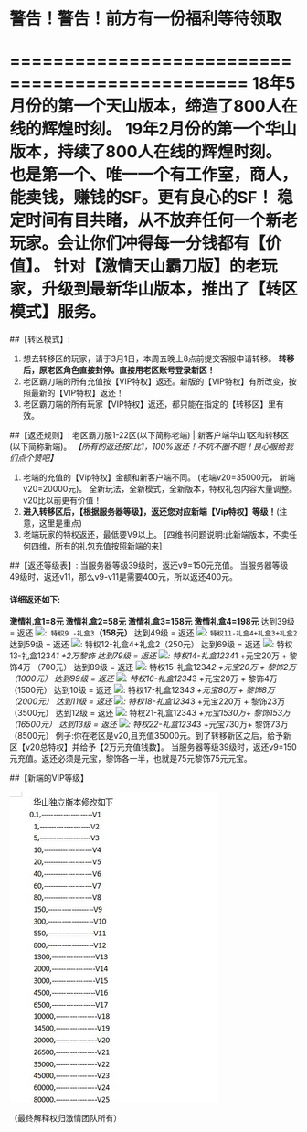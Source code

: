 # 警告！警告！前方有一份福利等待领取
================================================
18年5月份的第一个天山版本，缔造了800人在线的辉煌时刻。
19年2月份的第一个华山版本，持续了800人在线的辉煌时刻。
也是第一个、唯一一个有工作室，商人，能卖钱，赚钱的SF。更有良心的SF！
稳定时间有目共睹，从不放弃任何一个新老玩家。会让你们冲得每一分钱都有【价值】。
针对【激情天山霸刀版】的老玩家，升级到最新华山版本，推出了【转区模式】服务。
============================================================
##【转区模式】: 
1. 想去转移区的玩家，请于3月1日，本周五晚上8点前提交客服申请转移。
    **转移后，原老区角色直接封停。直接用老区账号登录新区！**
2. 老区霸刀端的所有充值按【VIP特权】返还。新版的【VIP特权】有所改变，按照最新的【VIP特权】返还！
3. 老区霸刀端的所有玩家【VIP特权】返还，都只能在指定的【转移区】里有效。

##【返还规则】:
老区霸刀服1-22区(以下简称老端) | 新客户端华山1区和转移区(以下简称新端)。
*【所有的返还按1比1，100%返还！不坑不圈不跑！良心服给我们点个赞吧】*
1. 老端的充值的【Vip特权】金额和新客户端不同。 (老端v20=35000元， 新端v20=20000元)。
        全新玩法，全新模式，全新版本，特权礼包内容大量调整。v20比以前更有价值！
2.  **进入转移区后，【根据服务器等级】，返还您对应新端【Vip特权】等级！**(注意，这里是重点)
3. 老端玩家的特权返还，最低要V9以上。
[四维书问题说明:此新端版本，不卖任何四维，所有的礼包充值按照新端的来] 

##【返还等级表】:
当服务器等级39级时，返还v9=150元充值。
当服务器等级49级时，返还v11，那么v9-v11是需要400元，所以返还400元。
#### 详细返还如下:
**激情礼盒1=8元   激情礼盒2=58元  激情礼盒3=158元   激情礼盒4=198元**
达到39级 = 返还 ![](./_image/3c57274a2019d167a1dcbfb32c2e88e.png):`` 特权9 -礼盒3``**（158元）**
达到49级 = 返还 ![](./_image/3c57274a2019d167a1dcbfb32c2e88e.png): ``特权11-礼盒4+礼盒3+礼盒2``
达到59级 = 返还 ![](./_image/3c57274a2019d167a1dcbfb32c2e88e.png):  特权12-礼盒4+礼盒2（250元）
达到69级 = 返还 ![](./_image/3c57274a2019d167a1dcbfb32c2e88e.png): 特权13-礼盒1234*1 +2万黎饰
达到79级 = 返还 ![](./_image/3c57274a2019d167a1dcbfb32c2e88e.png): 特权14-礼盒1234*1 +元宝20万  +  黎饰4万  （700元）
达到89级 = 返还 ![](./_image/3c57274a2019d167a1dcbfb32c2e88e.png): 特权15-礼盒1234*2 +元宝20万  +  黎饰2万  （1000元）
达到99级 = 返还 ![](./_image/3c57274a2019d167a1dcbfb32c2e88e.png): 特权16-礼盒1234*3 +元宝20万  +  黎饰4万  （1500元）
达到10级 = 返还 ![](./_image/3c57274a2019d167a1dcbfb32c2e88e.png): 特权17-礼盒1234*3 +元宝80万  +  黎饰8万  （2000元）
达到11级 = 返还 ![](./_image/3c57274a2019d167a1dcbfb32c2e88e.png): 特权18-礼盒1234*3 +元宝220万 +  黎饰23万 （3500元）
达到12级 = 返还 ![](./_image/3c57274a2019d167a1dcbfb32c2e88e.png): 特权21-礼盒1234*3 +元宝1530万+  黎饰153万（16500元）
达到13级 = 返还 ![](./_image/3c57274a2019d167a1dcbfb32c2e88e.png): 特权22-礼盒1234*3 +元宝730万+   黎饰73万 （8500元） 
例子:你在老区是v20,且充值35000元。到了转移新区之后，给予新区【v20总特权】并给予【2万元充值钱数】。
当服务器等级39级时，返还v9=150元充值。返还必须是元宝，黎饰各一半，也就是75元黎饰75元元宝。

##【新端的VIP等级】

![](./_image/84A912C962634EAF9AC038A4E62A2691.png)

（最终解释权归激情团队所有）
